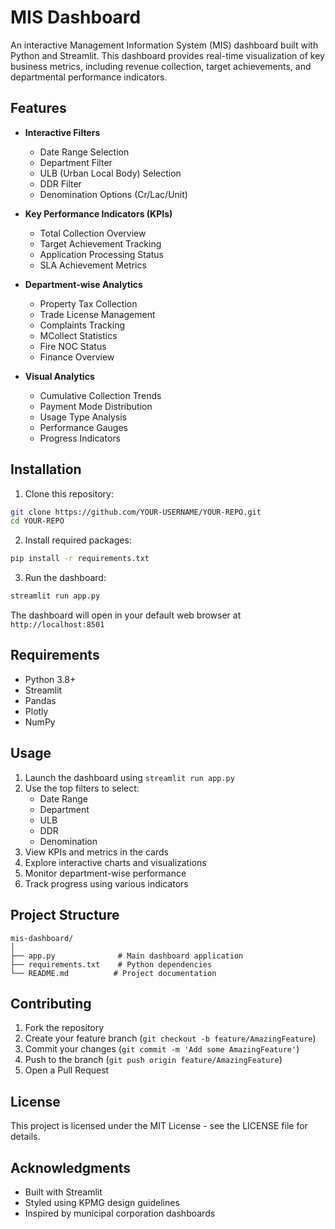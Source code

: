 # MIS Dashboard

An interactive Management Information System (MIS) dashboard built with Python and Streamlit. This dashboard provides real-time visualization of key business metrics, including revenue collection, target achievements, and departmental performance indicators.

## Features

- **Interactive Filters**
  - Date Range Selection
  - Department Filter
  - ULB (Urban Local Body) Selection
  - DDR Filter
  - Denomination Options (Cr/Lac/Unit)

- **Key Performance Indicators (KPIs)**
  - Total Collection Overview
  - Target Achievement Tracking
  - Application Processing Status
  - SLA Achievement Metrics

- **Department-wise Analytics**
  - Property Tax Collection
  - Trade License Management
  - Complaints Tracking
  - MCollect Statistics
  - Fire NOC Status
  - Finance Overview

- **Visual Analytics**
  - Cumulative Collection Trends
  - Payment Mode Distribution
  - Usage Type Analysis
  - Performance Gauges
  - Progress Indicators

## Installation

1. Clone this repository:
```bash
git clone https://github.com/YOUR-USERNAME/YOUR-REPO.git
cd YOUR-REPO
```

2. Install required packages:
```bash
pip install -r requirements.txt
```

3. Run the dashboard:
```bash
streamlit run app.py
```

The dashboard will open in your default web browser at `http://localhost:8501`

## Requirements

- Python 3.8+
- Streamlit
- Pandas
- Plotly
- NumPy

## Usage

1. Launch the dashboard using `streamlit run app.py`
2. Use the top filters to select:
   - Date Range
   - Department
   - ULB
   - DDR
   - Denomination
3. View KPIs and metrics in the cards
4. Explore interactive charts and visualizations
5. Monitor department-wise performance
6. Track progress using various indicators

## Project Structure

```
mis-dashboard/
│
├── app.py              # Main dashboard application
├── requirements.txt    # Python dependencies
└── README.md          # Project documentation
```

## Contributing

1. Fork the repository
2. Create your feature branch (`git checkout -b feature/AmazingFeature`)
3. Commit your changes (`git commit -m 'Add some AmazingFeature'`)
4. Push to the branch (`git push origin feature/AmazingFeature`)
5. Open a Pull Request

## License

This project is licensed under the MIT License - see the LICENSE file for details.

## Acknowledgments

- Built with Streamlit
- Styled using KPMG design guidelines
- Inspired by municipal corporation dashboards 